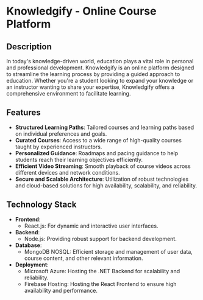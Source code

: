 # Knowledgify - Online Course Platform

## Description
In today's knowledge-driven world, education plays a vital role in personal and professional development. Knowledgify is an online platform designed to streamline the learning process by providing a guided approach to education. Whether you're a student looking to expand your knowledge or an instructor wanting to share your expertise, Knowledgify offers a comprehensive environment to facilitate learning.

## Features
- **Structured Learning Paths**: Tailored courses and learning paths based on individual preferences and goals.
- **Curated Courses**: Access to a wide range of high-quality courses taught by experienced instructors.
- **Personalized Guidance**: Roadmaps and pacing guidance to help students reach their learning objectives efficiently.
- **Efficient Video Streaming**: Smooth playback of course videos across different devices and network conditions.
- **Secure and Scalable Architecture**: Utilization of robust technologies and cloud-based solutions for high availability, scalability, and reliability.

## Technology Stack
- **Frontend**:
  - React.js: For dynamic and interactive user interfaces.
- **Backend**:
  - Node.js: Providing robust support for backend development.
- **Database**:
  - MongoDB NOSQL: Efficient storage and management of user data, course content, and other relevant information.
- **Deployment**:
  - Microsoft Azure: Hosting the .NET Backend for scalability and reliability.
  - Firebase Hosting: Hosting the React Frontend to ensure high availability and performance.
